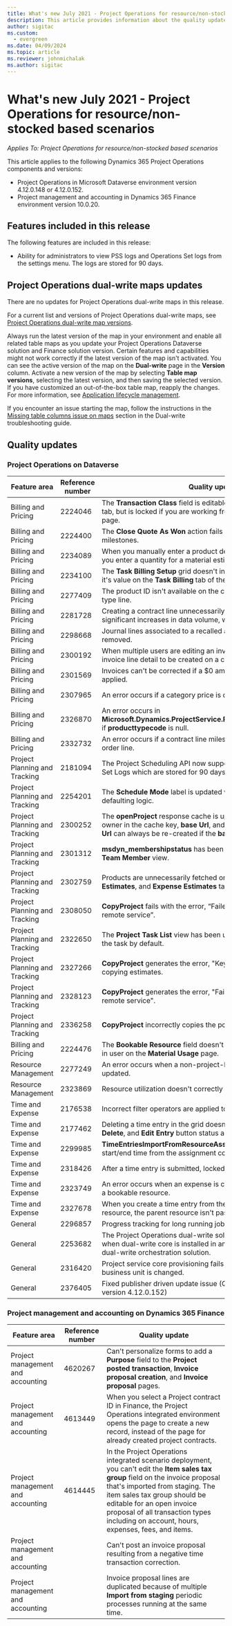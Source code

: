 ```yaml
---
title: What's new July 2021 - Project Operations for resource/non-stocked based scenarios
description: This article provides information about the quality updates available in the July 2021 release of Project Operations for resource/non-stocked based scenarios.
author: sigitac
ms.custom:
  - evergreen
ms.date: 04/09/2024
ms.topic: article
ms.reviewer: johnmichalak
ms.author: sigitac
---
```


# What's new July 2021 - Project Operations for resource/non-stocked based scenarios

*Applies To: Project Operations for resource/non-stocked based scenarios*

This article applies to the following Dynamics 365 Project Operations components and versions:

   - Project Operations in Microsoft Dataverse environment version 4.12.0.148 or 4.12.0.152.
   - Project management and accounting in Dynamics 365 Finance environment version 10.0.20.

## Features included in this release

The following features are included in this release:

- Ability for administrators to view PSS logs and Operations Set logs from the settings menu. The logs are stored for 90 days.

## Project Operations dual-write maps updates

There are no updates for Project Operations dual-write maps in this release.

For a current list and versions of Project Operations dual-write maps, see [Project Operations dual-write map versions](../environment/resource-dual-write-maps.md).

Always run the latest version of the map in your environment and enable all related table maps as you update your Project Operations Dataverse solution and Finance solution version. Certain features and capabilities might not work correctly if the latest version of the map isn't activated. You can see the active version of the map on the **Dual-write** page in the **Version** column. Activate a new version of the map by selecting **Table map versions**, selecting the latest version, and then saving the selected version. If you have customized an out-of-the-box table map, reapply the changes. For more information, see [Application lifecycle management](/dynamics365/fin-ops-core/dev-itpro/data-entities/dual-write/app-lifecycle-management).

If you encounter an issue starting the map, follow the instructions in the [Missing table columns issue on maps](/dynamics365/fin-ops-core/dev-itpro/data-entities/dual-write/dual-write-troubleshooting-finops-upgrades#missing-table-columns-issue-on-maps) section in the Dual-write troubleshooting guide.

## Quality updates

### Project Operations on Dataverse

| **Feature area**              | **Reference number** | **Quality update**                                                                                                                                                                                             |
|-------------------------------|----------------------|----------------------------------------------------------------------------------------------------------------------------------------------------------------------------------------------------------------|
| Billing and Pricing           | 2224046              | The **Transaction Class** field is editable on the **Quote Line Details** tab, but is locked if you are working from the **Quote Line Details** page.                                                                     |
| Billing and Pricing           | 2224400              | The **Close Quote As Won** action fails when a quote has no date milestones.                                                                                                                                    |
| Billing and Pricing           | 2234089              | When you manually enter a product description, it's cleared after you enter a quantity for a material estimate.                                                                                                                         |
| Billing and Pricing           | 2234100              | The **Task Billing Setup** grid doesn't include the **Material** column and it's value on the **Task Billing** tab of the project.                                                                                                       |
| Billing and Pricing           | 2277409              | The product ID isn't available on the contract line detail for a material type line.                                                                                                                                        |
| Billing and Pricing           | 2281728              | Creating a contract line unnecessarily reevaluates actuals causing significant increases in data volume, which impacts performance.                                                                                |
| Billing and Pricing           | 2298668              | Journal lines associated to a recalled and deleted expense aren't removed.                                                                                                                                     |
| Billing and Pricing           | 2300192              | When multiple users are editing an invoice, it's possible for a new invoice line detail to be created on a confirmed invoice.                                                                                   |
| Billing and Pricing           | 2301569              | Invoices can't be corrected if a \$0 amount retainer has been applied.                                                                                                                                        |
| Billing and Pricing           | 2307965              | An error occurs if a category price is created with missing values.                                                                                                                           |
| Billing and Pricing           | 2326870              | An error occurs in **Microsoft.Dynamics.ProjectService.Plugins.PostInvoiceLineDelete** if **producttypecode** is null.                                                                            |
| Billing and Pricing           | 2332732              | An error occurs if a contract line milestone is created without an order line.                                                                                                                |
| Project Planning and Tracking | 2181094              | The Project Scheduling API now supports PSS Logs and Operation Set Logs which are stored for 90 days.                                                                                                                  |
| Project Planning and Tracking | 2254201              | The **Schedule Mode** label is updated with details that describe the defaulting logic.                                                                                                                                      |
| Project Planning and Tracking | 2300252              | The **openProject** response cache is updated and includes the token owner in the cache key, **base Url**, and **Segment Url** so that **Request Url** can always be re-created if the **base Url** changes. |
| Project Planning and Tracking | 2301312              | **msdyn_membershipstatus** has been removed from the **Project Team Member** view.                                                                                                                                        |
| Project Planning and Tracking | 2302759              | Products are unnecessarily fetched on the **Resource Assignments**, **Estimates**, and **Expense Estimates** tabs.                                                                                                        |
| Project Planning and Tracking | 2308050              | **CopyProject** fails with the error, “Failed to get token to talk to remote service”.                                                                                                                           |
| Project Planning and Tracking | 2322650              | The **Project Task List** view has been updated to display the date of the task by default.                                                                                                            |
| Project Planning and Tracking | 2327266              | **CopyProject** generates the error, "Key not found in dictionary" when copying estimates.                                                                                                      |
| Project Planning and Tracking | 2328123              | **CopyProject** generates the error, "Failed to get token to talk to remote service".                                                                                                                          |
| Project Planning and Tracking | 2336258              | **CopyProject** incorrectly copies the position names of resources.                                                                                                                                                 |
| Billing and Pricing           | 2224476              | The **Bookable Resource** field doesn't correctly default to the logged in user on the **Material Usage** page.                                                                                                            |
| Resource Management           | 2277249              | An error occurs when a non-project-based resource requirement is updated.                                                                                                            |
| Resource Management           | 2323869              | Resource utilization doesn't correctly recognize filtered resources.                                                                                                                                             |
| Time and Expense              | 2176538              | Incorrect filter operators are applied to the **Time Entry** control.                                                                                                                                                   |
| Time and Expense              | 2177462              | Deleting a time entry in the grid doesn't update the **Submit**, **Recall**, **Delete**, and **Edit Entry** button status as expected.                                                                                        |
| Time and Expense              | 2299985              | **TimeEntriesImportFromResourceAssignment** doesn't maintain the start/end time from the assignment contours.                                                                                                  |
| Time and Expense              | 2318426              | After a time entry is submitted, locked fields can still be edited.                                                                                                                                   |
| Time and Expense              | 2323749              | An error occurs when an expense is created from the **Related** tab of a bookable resource.                                                                                                      |
| Time and Expense              | 2327678              | When you create a time entry from the **Related** tab of a bookable resource, the parent resource isn't passed to the time entry control.                                                                            |
| General                       | 2296857              | Progress tracking for long running jobs.                                                                                                                                                                        |
| General                       | 2253682              | The Project Operations dual-write solution shouldn't be installed when dual-write core is installed in an environment without the dual-write orchestration solution.                                                |
| General                       | 2316420              | Project service core provisioning fails if the application user’s business unit is changed.                                                                                                                     |
| General                       | 2376405              | Fixed publisher driven update issue (Quality update is available in version 4.12.0.152)                                                                                                                     |
### Project management and accounting on Dynamics 365 Finance

| Feature area                      | Reference number | Quality update                                                                                                                                                                                                                                                                                                                |
|-----------------------------------|------------------|-------------------------------------------------------------------------------------------------------------------------------------------------------------------------------------------------------------------------------------------------------------------------------------------------------------------------------|
| Project management and accounting | 4620267          | Can't personalize forms to add a **Purpose** field to the **Project posted transaction**, **Invoice proposal creation**, and **Invoice proposal** pages.                                                                                                                                                                                         |
| Project management and accounting | 4613449          | When you select a Project contract ID in Finance, the Project Operations integrated environment opens the page to create a new record, instead of the page for already created project contracts.                                                                                                                                           |
| Project management and accounting | 4614445          | In the Project Operations integrated scenario deployment, you can't edit the **Item sales tax group** field on the invoice proposal that's imported from staging. The item sales tax group should be editable for an open invoice proposal of all transaction types including on account, hours, expenses, fees, and items. |
| Project management and accounting |                  | Can't post an invoice proposal resulting from a negative time transaction correction.                                                                                                                                                                                                                                              |
| Project management and accounting |                  | Invoice proposal lines are duplicated because of multiple **Import from staging** periodic processes running at the same time.                                                                                                                                                                                                                |

